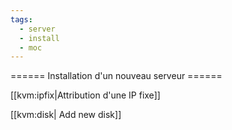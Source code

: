 ```yaml
---
tags:
  - server
  - install
  - moc
---
```


====== Installation d'un nouveau serveur ======

[[kvm:ipfix|Attribution d'une IP fixe]]

[[kvm:disk| Add new disk]]

  

   


